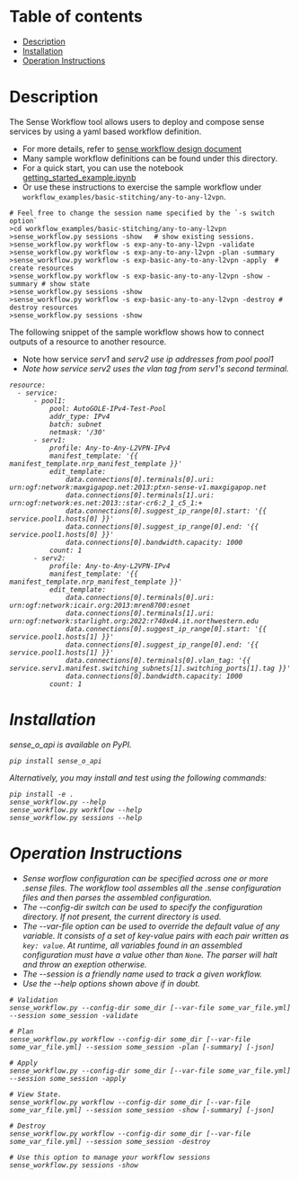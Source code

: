# Table of contents

 - [Description](#descr)
 - [Installation](#install)
 - [Operation Instructions](#operate)

# <a name="descr"></a>Description
The Sense Workflow tool allows users to deploy and compose sense services by using a yaml based workflow definition.

- For more details, refer to [sense workflow design document](./docs/workflow_design.md)
- Many sample workflow definitions can be found under this directory. 
- For a quick start, you can use the notebook [getting_started_example.ipynb](./notebooks/getting_started_example.ipynb)
- Or use these instructions to exercise the sample workflow under `workflow_examples/basic-stitching/any-to-any-l2vpn`.

```
# Feel free to change the session name specified by the `-s switch option`
>cd workflow_examples/basic-stitching/any-to-any-l2vpn
>sense_workflow.py sessions -show   # show existing sessions.
>sense_workflow.py workflow -s exp-any-to-any-l2vpn -validate
>sense_workflow.py workflow -s exp-any-to-any-l2vpn -plan -summary
>sense_workflow.py workflow -s exp-basic-any-to-any-l2vpn -apply  # create resources
>sense_workflow.py workflow -s exp-basic-any-to-any-l2vpn -show -summary # show state
>sense_workflow.py sessions -show
>sense_workflow.py workflow -s exp-basic-any-to-any-l2vpn -destroy # destroy resources
>sense_workflow.py sessions -show
```

The following snippet of the sample workflow shows how to connect outputs of a resource to another resource.

- Note how service <i>serv1</i> and <i>serv2<i> use ip addresses from pool <i>pool1</i>
- Note how service <i>serv2</i> uses the vlan tag from <i>serv1<i>'s second terminal. 

```
resource:
  - service:
      - pool1:
          pool: AutoGOLE-IPv4-Test-Pool
          addr_type: IPv4
          batch: subnet
          netmask: '/30'
      - serv1:
          profile: Any-to-Any-L2VPN-IPv4
          manifest_template: '{{ manifest_template.nrp_manifest_template }}'
          edit_template:
              data.connections[0].terminals[0].uri: urn:ogf:network:maxgigapop.net:2013:ptxn-sense-v1.maxgigapop.net
              data.connections[0].terminals[1].uri: urn:ogf:network:es.net:2013::star-cr6:2_1_c5_1:+
              data.connections[0].suggest_ip_range[0].start: '{{ service.pool1.hosts[0] }}'
              data.connections[0].suggest_ip_range[0].end: '{{ service.pool1.hosts[0] }}'
              data.connections[0].bandwidth.capacity: 1000
          count: 1
      - serv2:
          profile: Any-to-Any-L2VPN-IPv4
          manifest_template: '{{ manifest_template.nrp_manifest_template }}'
          edit_template:
              data.connections[0].terminals[0].uri: urn:ogf:network:icair.org:2013:mren8700:esnet
              data.connections[0].terminals[1].uri: urn:ogf:network:starlight.org:2022:r740xd4.it.northwestern.edu 
              data.connections[0].suggest_ip_range[0].start: '{{ service.pool1.hosts[1] }}'
              data.connections[0].suggest_ip_range[0].end: '{{ service.pool1.hosts[1] }}'
              data.connections[0].terminals[0].vlan_tag: '{{ service.serv1.manifest.switching_subnets[1].switching_ports[1].tag }}'
              data.connections[0].bandwidth.capacity: 1000
          count: 1
```

# <a name="install"></a>Installation

sense_o_api is available on PyPI.
```
pip install sense_o_api
```


Alternatively, you may install and test using the following commands:
```
pip install -e .
sense_workflow.py --help
sense_workflow.py workflow --help
sense_workflow.py sessions --help
```

# <a name="operate"></a>Operation Instructions
- Sense worflow configuration can be specified across one or more <i>.sense<i> files. The workflow tool assembles all the .sense configuration files and then parses the assembled configuration.  
- The <i>--config-dir</i> switch can be used to specify the configuration directory.  If  not present, the current directory is used. 
- The --var-file option can be used to override the default value of any variable. It consists of a set of key-value pairs with each pair written as ```key: value```. At runtime, all variables found in an assembled configuration must have a value other than ```None```. The parser will halt and throw an exeption otherwise. 
- The --session is a friendly name used to track a given workflow.  
- Use the --help options shown above if in doubt.

```
# Validation
sense_workflow.py --config-dir some_dir [--var-file some_var_file.yml] --session some_session -validate

# Plan
sense_workflow.py workflow --config-dir some_dir [--var-file some_var_file.yml] --session some_session -plan [-summary] [-json]

# Apply
sense_workflow.py --config-dir some_dir [--var-file some_var_file.yml] --session some_session -apply

# View State. 
sense_workflow.py workflow --config-dir some_dir [--var-file some_var_file.yml] --session some_session -show [-summary] [-json]

# Destroy
sense_workflow.py workflow --config-dir some_dir [--var-file some_var_file.yml] --session some_session -destroy

# Use this option to manage your workflow sessions
sense_workflow.py sessions -show
```

